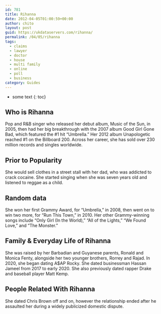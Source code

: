 ```yaml
---
id: 781
title: Rihanna
date: 2012-04-05T01:00:59+00:00
author: chito
layout: post
guid: https://ukdataservers.com/rihanna/
permalink: /04/05/rihanna
tags:
  - claims
  - lawyer
  - doctor
  - house
  - multi family
  - online
  - poll
  - business
category: Guides
---
```


* some text
{: toc}
          
          
## Who is  Rihanna
                  
                  
                  
Pop and R&B singer who released her debut album, Music of the Sun, in 2005, then had her big breakthrough with the 2007 album Good Girl Gone Bad, which featured the #1 hit &#8220;Umbrella.&#8221; Her 2012 album Unapologetic reached #1 on the Billboard 200. Across her career, she has sold over 230 million records and singles worldwide. 
                  
                
                
                
## Prior to Popularity 
                  
                  
                  
She would sell clothes in a street stall with her dad, who was addicted to crack cocaine. She started singing when she was seven years old and listened to reggae as a child.
                  
                
                
                
## Random data 
                  
                  
                  
She won her first Grammy Award, for &#8220;Umbrella,&#8221; in 2008, then went on to win two more, for &#8220;Run This Town,&#8221; in 2010. Her other Grammy-winning songs include &#8220;Only Girl (In the World),&#8221; &#8220;All of the Lights,&#8221; &#8220;We Found Love,&#8221; and &#8220;The Monster.&#8221; 
                  
                
                
                
## Family & Everyday Life of Rihanna
                  
                  
                  
She was raised by her Barbadian and Guyanese parents, Ronald and Monica Fenty, alongside her two younger brothers, Rorrey and Rajad. In 2020, she began dating A$AP Rocky. She dated businessman Hassan Jameel from 2017 to early 2020. She also previously dated rapper Drake and baseball player Matt Kemp. 
                  
                
                
                
## People Related With  Rihanna
                  
                  
                  
She dated Chris Brown off and on, however the relationship ended after he assaulted her during a widely publicized domestic dispute. 
                  
                
              
            
          
          
          
    
    
  
